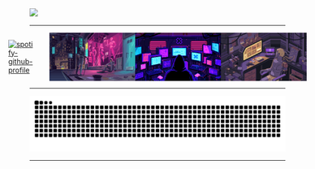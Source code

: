 <img src="https://github.com/Jozexo/Jozexo/blob/main/gif/Jozexo.gif" style="border-radius: 30px margin-right: 10px;"/>

---

<div style="display: flex; justify-content: center; align-items: center;">
  <a href="https://github.com/kittinan/spotify-github-profile">
    <img src="https://spotify-github-profile.kittinanx.com/api/view?uid=3172duxsvztk6aw6fsqeptfy4mfa&cover_image=true&theme=natemoo-re&show_offline=true&background_color=121212&interchange=false" alt="spotify-github-profile" style="margin-right: 30px;"/>
  </a>
  <img src="https://github.com/Jozexo/Jozexo/blob/main/gif/1.gif" width="169" style="border-radius: 30px margin-right: 10px;"/>
  <img src="https://github.com/Jozexo/Jozexo/blob/main/gif/2.gif" width="169" style="border-radius: 30px margin-right: 10px;"/>
  <img src="https://github.com/Jozexo/Jozexo/blob/main/gif/3.gif" width="169" style="border-radius: 30px margin-right: 10px;"/>

</div>


---

<div align="center">
  <picture>
    <source media="(prefers-color-scheme: dark)" srcset="https://raw.githubusercontent.com/huiishan99/huiishan99/output/github-contribution-grid-snake-dark.svg">
    <source media="(prefers-color-scheme: light)" srcset="https://raw.githubusercontent.com/huiishan99/huiishan99/output/github-contribution-grid-snake.svg">
    <img alt="github contribution grid snake animation" src="https://raw.githubusercontent.com/huiishan99/huiishan99/output/github-contribution-grid-snake.svg">
  </picture>  
</div>

---
